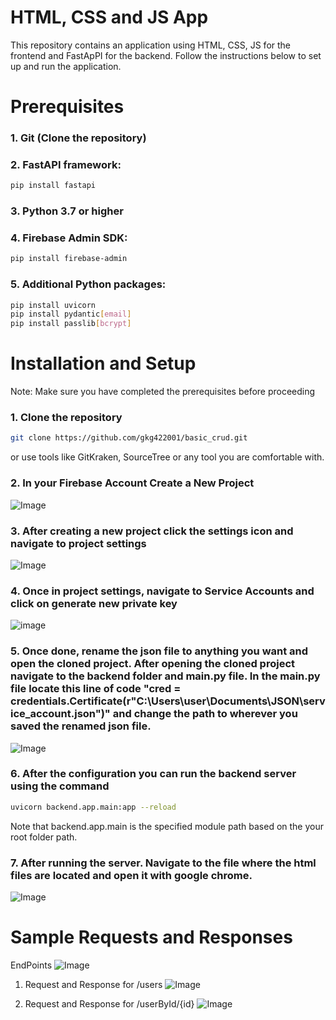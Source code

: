 # HTML, CSS and JS App
This repository contains an application using HTML, CSS, JS for the frontend and FastApPI for the backend. Follow the instructions below to set up and run the application.
# Prerequisites

### 1. Git (Clone the repository)
### 2. FastAPI framework:
```bash
pip install fastapi
```
### 3. Python 3.7 or higher
### 4. Firebase Admin SDK:
```bash
pip install firebase-admin
```
### 5. Additional Python packages:
```bash
pip install uvicorn
pip install pydantic[email]
pip install passlib[bcrypt]
```

# Installation and Setup
Note: Make sure you have completed the prerequisites before proceeding

### 1. Clone the repository
```bash
git clone https://github.com/gkg422001/basic_crud.git
```
or use tools like GitKraken, SourceTree or any tool you are comfortable with.
### 2. In your Firebase Account Create a New Project
![Image](https://github.com/user-attachments/assets/b07de18a-4f63-454c-aa9b-ea956e462ffa)

### 3. After creating a new project click the settings icon and navigate to project settings
![Image](https://github.com/user-attachments/assets/b9a131f6-94b5-4074-8d5b-5e965d9e0601)

### 4. Once in project settings, navigate to Service Accounts and click on generate new private key
![image](https://github.com/user-attachments/assets/1f8bb9c3-529d-4917-8916-3f5b12106222)

### 5. Once done, rename the json file to anything you want and open the cloned project. After opening the cloned project navigate to the backend folder and main.py file. In the main.py file locate this line of code "cred = credentials.Certificate(r"C:\Users\user\Documents\JSON\service_account.json")" and change the path to wherever you saved the renamed json file.
![Image](https://github.com/user-attachments/assets/e5be10a9-1ee2-4f61-8a58-9e93ffaf75ab)

### 6. After the configuration you can run the backend server using the command
```bash
uvicorn backend.app.main:app --reload
```
Note that backend.app.main is the specified module path based on the your root folder path.

### 7. After running the server. Navigate to the file where the html files are located and open it with google chrome.
![Image](https://github.com/user-attachments/assets/233c3c9b-370b-4204-9367-4d2330c6980d)

# Sample Requests and Responses
EndPoints
![Image](https://github.com/user-attachments/assets/120a9d43-ff1e-4a59-acd9-9159c1b9b086)

1. Request and Response for /users
![Image](https://github.com/user-attachments/assets/33e2c49e-baf0-4d58-a15b-67442e44153a)

2. Request and Response for /userById/{id}
![Image](https://github.com/user-attachments/assets/c843a0b6-50b6-4e99-9268-be99fb075063)
